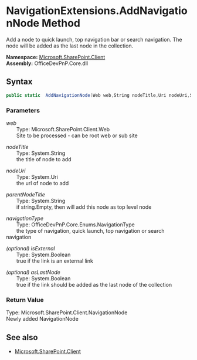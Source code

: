 # NavigationExtensions.AddNavigationNode Method  
Add a node to quick launch, top navigation bar or search navigation. The node will be added as the last node in the
            collection.  

**Namespace:** [Microsoft.SharePoint.Client](Microsoft.SharePoint.Client.md)  
**Assembly:** OfficeDevPnP.Core.dll  
## Syntax
```C#
public static  AddNavigationNode(Web web,String nodeTitle,Uri nodeUri,String parentNodeTitle,NavigationType navigationType,Boolean isExternal,Boolean asLastNode)
```
### Parameters
*web*  
&emsp;&emsp;Type: Microsoft.SharePoint.Client.Web  
&emsp;&emsp;Site to be processed - can be root web or sub site  
  
*nodeTitle*  
&emsp;&emsp;Type: System.String  
&emsp;&emsp;the title of node to add  
  
*nodeUri*  
&emsp;&emsp;Type: System.Uri  
&emsp;&emsp;the url of node to add  
  
*parentNodeTitle*  
&emsp;&emsp;Type: System.String  
&emsp;&emsp;if string.Empty, then will add this node as top level node  
  
*navigationType*  
&emsp;&emsp;Type: OfficeDevPnP.Core.Enums.NavigationType  
&emsp;&emsp;the type of navigation, quick launch, top navigation or search navigation  
  
*(optional) isExternal*  
&emsp;&emsp;Type: System.Boolean  
&emsp;&emsp;true if the link is an external link  
  
*(optional) asLastNode*  
&emsp;&emsp;Type: System.Boolean  
&emsp;&emsp;true if the link should be added as the last node of the collection  
  
### Return Value
Type: Microsoft.SharePoint.Client.NavigationNode  
Newly added NavigationNode

## See also
- [Microsoft.SharePoint.Client](Microsoft.SharePoint.Client.md)
